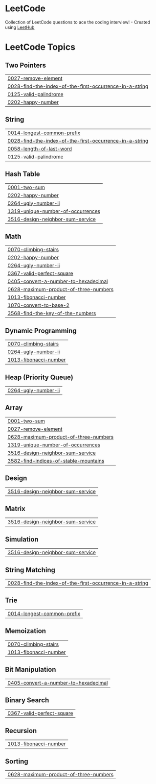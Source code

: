 # LeetCode
Collection of LeetCode questions to ace the coding interview! - Created using [LeetHub](https://github.com/QasimWani/LeetHub)

<!---LeetCode Topics Start-->
# LeetCode Topics
## Two Pointers
|  |
| ------- |
| [0027-remove-element](https://github.com/adarshgupta404/LeetCode/tree/master/0027-remove-element) |
| [0028-find-the-index-of-the-first-occurrence-in-a-string](https://github.com/adarshgupta404/LeetCode/tree/master/0028-find-the-index-of-the-first-occurrence-in-a-string) |
| [0125-valid-palindrome](https://github.com/adarshgupta404/LeetCode/tree/master/0125-valid-palindrome) |
| [0202-happy-number](https://github.com/adarshgupta404/LeetCode/tree/master/0202-happy-number) |
## String
|  |
| ------- |
| [0014-longest-common-prefix](https://github.com/adarshgupta404/LeetCode/tree/master/0014-longest-common-prefix) |
| [0028-find-the-index-of-the-first-occurrence-in-a-string](https://github.com/adarshgupta404/LeetCode/tree/master/0028-find-the-index-of-the-first-occurrence-in-a-string) |
| [0058-length-of-last-word](https://github.com/adarshgupta404/LeetCode/tree/master/0058-length-of-last-word) |
| [0125-valid-palindrome](https://github.com/adarshgupta404/LeetCode/tree/master/0125-valid-palindrome) |
## Hash Table
|  |
| ------- |
| [0001-two-sum](https://github.com/adarshgupta404/LeetCode/tree/master/0001-two-sum) |
| [0202-happy-number](https://github.com/adarshgupta404/LeetCode/tree/master/0202-happy-number) |
| [0264-ugly-number-ii](https://github.com/adarshgupta404/LeetCode/tree/master/0264-ugly-number-ii) |
| [1319-unique-number-of-occurrences](https://github.com/adarshgupta404/LeetCode/tree/master/1319-unique-number-of-occurrences) |
| [3516-design-neighbor-sum-service](https://github.com/adarshgupta404/LeetCode/tree/master/3516-design-neighbor-sum-service) |
## Math
|  |
| ------- |
| [0070-climbing-stairs](https://github.com/adarshgupta404/LeetCode/tree/master/0070-climbing-stairs) |
| [0202-happy-number](https://github.com/adarshgupta404/LeetCode/tree/master/0202-happy-number) |
| [0264-ugly-number-ii](https://github.com/adarshgupta404/LeetCode/tree/master/0264-ugly-number-ii) |
| [0367-valid-perfect-square](https://github.com/adarshgupta404/LeetCode/tree/master/0367-valid-perfect-square) |
| [0405-convert-a-number-to-hexadecimal](https://github.com/adarshgupta404/LeetCode/tree/master/0405-convert-a-number-to-hexadecimal) |
| [0628-maximum-product-of-three-numbers](https://github.com/adarshgupta404/LeetCode/tree/master/0628-maximum-product-of-three-numbers) |
| [1013-fibonacci-number](https://github.com/adarshgupta404/LeetCode/tree/master/1013-fibonacci-number) |
| [1070-convert-to-base-2](https://github.com/adarshgupta404/LeetCode/tree/master/1070-convert-to-base-2) |
| [3568-find-the-key-of-the-numbers](https://github.com/adarshgupta404/LeetCode/tree/master/3568-find-the-key-of-the-numbers) |
## Dynamic Programming
|  |
| ------- |
| [0070-climbing-stairs](https://github.com/adarshgupta404/LeetCode/tree/master/0070-climbing-stairs) |
| [0264-ugly-number-ii](https://github.com/adarshgupta404/LeetCode/tree/master/0264-ugly-number-ii) |
| [1013-fibonacci-number](https://github.com/adarshgupta404/LeetCode/tree/master/1013-fibonacci-number) |
## Heap (Priority Queue)
|  |
| ------- |
| [0264-ugly-number-ii](https://github.com/adarshgupta404/LeetCode/tree/master/0264-ugly-number-ii) |
## Array
|  |
| ------- |
| [0001-two-sum](https://github.com/adarshgupta404/LeetCode/tree/master/0001-two-sum) |
| [0027-remove-element](https://github.com/adarshgupta404/LeetCode/tree/master/0027-remove-element) |
| [0628-maximum-product-of-three-numbers](https://github.com/adarshgupta404/LeetCode/tree/master/0628-maximum-product-of-three-numbers) |
| [1319-unique-number-of-occurrences](https://github.com/adarshgupta404/LeetCode/tree/master/1319-unique-number-of-occurrences) |
| [3516-design-neighbor-sum-service](https://github.com/adarshgupta404/LeetCode/tree/master/3516-design-neighbor-sum-service) |
| [3582-find-indices-of-stable-mountains](https://github.com/adarshgupta404/LeetCode/tree/master/3582-find-indices-of-stable-mountains) |
## Design
|  |
| ------- |
| [3516-design-neighbor-sum-service](https://github.com/adarshgupta404/LeetCode/tree/master/3516-design-neighbor-sum-service) |
## Matrix
|  |
| ------- |
| [3516-design-neighbor-sum-service](https://github.com/adarshgupta404/LeetCode/tree/master/3516-design-neighbor-sum-service) |
## Simulation
|  |
| ------- |
| [3516-design-neighbor-sum-service](https://github.com/adarshgupta404/LeetCode/tree/master/3516-design-neighbor-sum-service) |
## String Matching
|  |
| ------- |
| [0028-find-the-index-of-the-first-occurrence-in-a-string](https://github.com/adarshgupta404/LeetCode/tree/master/0028-find-the-index-of-the-first-occurrence-in-a-string) |
## Trie
|  |
| ------- |
| [0014-longest-common-prefix](https://github.com/adarshgupta404/LeetCode/tree/master/0014-longest-common-prefix) |
## Memoization
|  |
| ------- |
| [0070-climbing-stairs](https://github.com/adarshgupta404/LeetCode/tree/master/0070-climbing-stairs) |
| [1013-fibonacci-number](https://github.com/adarshgupta404/LeetCode/tree/master/1013-fibonacci-number) |
## Bit Manipulation
|  |
| ------- |
| [0405-convert-a-number-to-hexadecimal](https://github.com/adarshgupta404/LeetCode/tree/master/0405-convert-a-number-to-hexadecimal) |
## Binary Search
|  |
| ------- |
| [0367-valid-perfect-square](https://github.com/adarshgupta404/LeetCode/tree/master/0367-valid-perfect-square) |
## Recursion
|  |
| ------- |
| [1013-fibonacci-number](https://github.com/adarshgupta404/LeetCode/tree/master/1013-fibonacci-number) |
## Sorting
|  |
| ------- |
| [0628-maximum-product-of-three-numbers](https://github.com/adarshgupta404/LeetCode/tree/master/0628-maximum-product-of-three-numbers) |
<!---LeetCode Topics End-->